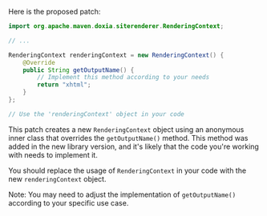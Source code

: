 Here is the proposed patch:

```java
import org.apache.maven.doxia.siterenderer.RenderingContext;

// ...

RenderingContext renderingContext = new RenderingContext() {
    @Override
    public String getOutputName() {
        // Implement this method according to your needs
        return "xhtml";
    }
};

// Use the 'renderingContext' object in your code
```

This patch creates a new `RenderingContext` object using an anonymous inner class that overrides the `getOutputName()` method. This method was added in the new library version, and it's likely that the code you're working with needs to implement it.

You should replace the usage of `RenderingContext` in your code with the new `renderingContext` object.

Note: You may need to adjust the implementation of `getOutputName()` according to your specific use case.